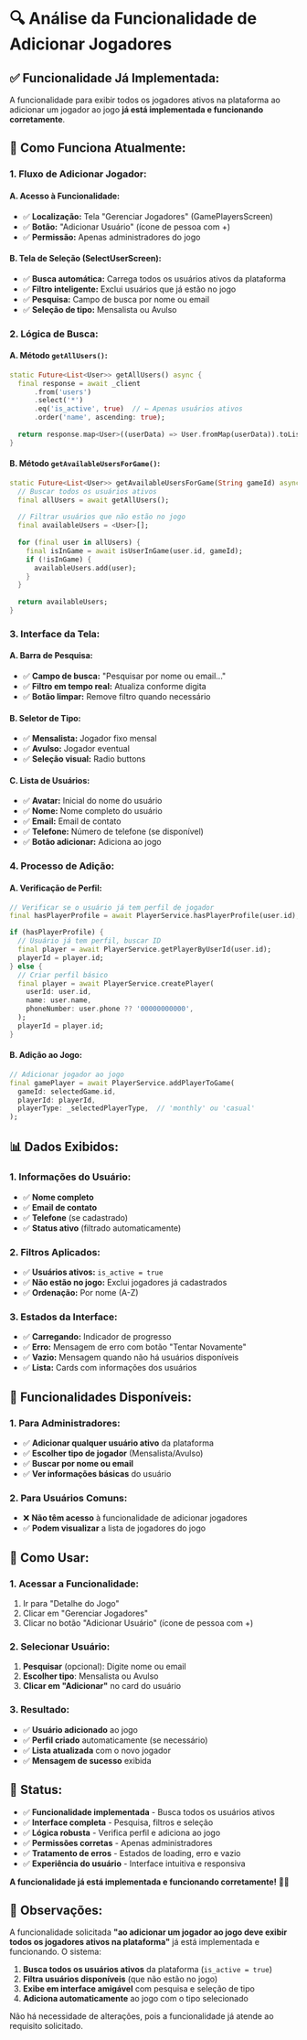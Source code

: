 # 🔍 Análise da Funcionalidade de Adicionar Jogadores

## ✅ **Funcionalidade Já Implementada:**

A funcionalidade para exibir todos os jogadores ativos na plataforma ao adicionar um jogador ao jogo **já está implementada e funcionando corretamente**.

## 🔧 **Como Funciona Atualmente:**

### **1. Fluxo de Adicionar Jogador:**

#### **A. Acesso à Funcionalidade:**
- ✅ **Localização:** Tela "Gerenciar Jogadores" (GamePlayersScreen)
- ✅ **Botão:** "Adicionar Usuário" (ícone de pessoa com +)
- ✅ **Permissão:** Apenas administradores do jogo

#### **B. Tela de Seleção (SelectUserScreen):**
- ✅ **Busca automática:** Carrega todos os usuários ativos da plataforma
- ✅ **Filtro inteligente:** Exclui usuários que já estão no jogo
- ✅ **Pesquisa:** Campo de busca por nome ou email
- ✅ **Seleção de tipo:** Mensalista ou Avulso

### **2. Lógica de Busca:**

#### **A. Método `getAllUsers()`:**
```dart
static Future<List<User>> getAllUsers() async {
  final response = await _client
      .from('users')
      .select('*')
      .eq('is_active', true)  // ← Apenas usuários ativos
      .order('name', ascending: true);
  
  return response.map<User>((userData) => User.fromMap(userData)).toList();
}
```

#### **B. Método `getAvailableUsersForGame()`:**
```dart
static Future<List<User>> getAvailableUsersForGame(String gameId) async {
  // Buscar todos os usuários ativos
  final allUsers = await getAllUsers();
  
  // Filtrar usuários que não estão no jogo
  final availableUsers = <User>[];
  
  for (final user in allUsers) {
    final isInGame = await isUserInGame(user.id, gameId);
    if (!isInGame) {
      availableUsers.add(user);
    }
  }
  
  return availableUsers;
}
```

### **3. Interface da Tela:**

#### **A. Barra de Pesquisa:**
- ✅ **Campo de busca:** "Pesquisar por nome ou email..."
- ✅ **Filtro em tempo real:** Atualiza conforme digita
- ✅ **Botão limpar:** Remove filtro quando necessário

#### **B. Seletor de Tipo:**
- ✅ **Mensalista:** Jogador fixo mensal
- ✅ **Avulso:** Jogador eventual
- ✅ **Seleção visual:** Radio buttons

#### **C. Lista de Usuários:**
- ✅ **Avatar:** Inicial do nome do usuário
- ✅ **Nome:** Nome completo do usuário
- ✅ **Email:** Email de contato
- ✅ **Telefone:** Número de telefone (se disponível)
- ✅ **Botão adicionar:** Adiciona ao jogo

### **4. Processo de Adição:**

#### **A. Verificação de Perfil:**
```dart
// Verificar se o usuário já tem perfil de jogador
final hasPlayerProfile = await PlayerService.hasPlayerProfile(user.id);

if (hasPlayerProfile) {
  // Usuário já tem perfil, buscar ID
  final player = await PlayerService.getPlayerByUserId(user.id);
  playerId = player.id;
} else {
  // Criar perfil básico
  final player = await PlayerService.createPlayer(
    userId: user.id,
    name: user.name,
    phoneNumber: user.phone ?? '00000000000',
  );
  playerId = player.id;
}
```

#### **B. Adição ao Jogo:**
```dart
// Adicionar jogador ao jogo
final gamePlayer = await PlayerService.addPlayerToGame(
  gameId: selectedGame.id,
  playerId: playerId,
  playerType: _selectedPlayerType,  // 'monthly' ou 'casual'
);
```

## 📊 **Dados Exibidos:**

### **1. Informações do Usuário:**
- ✅ **Nome completo**
- ✅ **Email de contato**
- ✅ **Telefone** (se cadastrado)
- ✅ **Status ativo** (filtrado automaticamente)

### **2. Filtros Aplicados:**
- ✅ **Usuários ativos:** `is_active = true`
- ✅ **Não estão no jogo:** Exclui jogadores já cadastrados
- ✅ **Ordenação:** Por nome (A-Z)

### **3. Estados da Interface:**
- ✅ **Carregando:** Indicador de progresso
- ✅ **Erro:** Mensagem de erro com botão "Tentar Novamente"
- ✅ **Vazio:** Mensagem quando não há usuários disponíveis
- ✅ **Lista:** Cards com informações dos usuários

## 🎯 **Funcionalidades Disponíveis:**

### **1. Para Administradores:**
- ✅ **Adicionar qualquer usuário ativo** da plataforma
- ✅ **Escolher tipo de jogador** (Mensalista/Avulso)
- ✅ **Buscar por nome ou email**
- ✅ **Ver informações básicas** do usuário

### **2. Para Usuários Comuns:**
- ❌ **Não têm acesso** à funcionalidade de adicionar jogadores
- ✅ **Podem visualizar** a lista de jogadores do jogo

## 🚀 **Como Usar:**

### **1. Acessar a Funcionalidade:**
1. Ir para "Detalhe do Jogo"
2. Clicar em "Gerenciar Jogadores"
3. Clicar no botão "Adicionar Usuário" (ícone de pessoa com +)

### **2. Selecionar Usuário:**
1. **Pesquisar** (opcional): Digite nome ou email
2. **Escolher tipo**: Mensalista ou Avulso
3. **Clicar em "Adicionar"** no card do usuário

### **3. Resultado:**
- ✅ **Usuário adicionado** ao jogo
- ✅ **Perfil criado** automaticamente (se necessário)
- ✅ **Lista atualizada** com o novo jogador
- ✅ **Mensagem de sucesso** exibida

## 🎉 **Status:**

- ✅ **Funcionalidade implementada** - Busca todos os usuários ativos
- ✅ **Interface completa** - Pesquisa, filtros e seleção
- ✅ **Lógica robusta** - Verifica perfil e adiciona ao jogo
- ✅ **Permissões corretas** - Apenas administradores
- ✅ **Tratamento de erros** - Estados de loading, erro e vazio
- ✅ **Experiência do usuário** - Interface intuitiva e responsiva

**A funcionalidade já está implementada e funcionando corretamente!** 🚀✅

## 📝 **Observações:**

A funcionalidade solicitada **"ao adicionar um jogador ao jogo deve exibir todos os jogadores ativos na plataforma"** já está implementada e funcionando. O sistema:

1. **Busca todos os usuários ativos** da plataforma (`is_active = true`)
2. **Filtra usuários disponíveis** (que não estão no jogo)
3. **Exibe em interface amigável** com pesquisa e seleção de tipo
4. **Adiciona automaticamente** ao jogo com o tipo selecionado

Não há necessidade de alterações, pois a funcionalidade já atende ao requisito solicitado.



